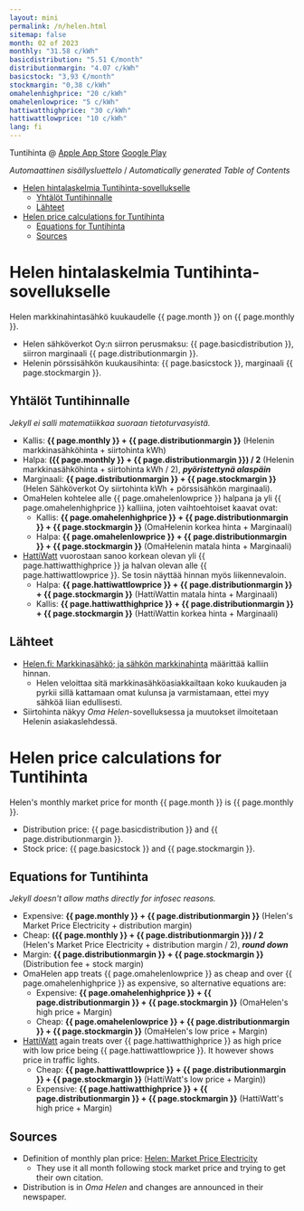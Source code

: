 ```yaml
---
layout: mini
permalink: /n/helen.html
sitemap: false
month: 02 of 2023
monthly: "31.58 c/kWh"
basicdistribution: "5.51 €/month"
distributionmargin: "4.07 c/kWh"
basicstock: "3,93 €/month"
stockmargin: "0,38 c/kWh"
omahelenhighprice: "20 c/kWh"
omahelenlowprice: "5 c/kWh"
hattiwatthighprice: "30 c/kWh"
hattiwattlowprice: "10 c/kWh"
lang: fi
---
```


Tuntihinta @
[Apple App Store](https://apps.apple.com/app/tuntihinta/id824684537)
[Google Play](https://play.google.com/store/apps/details?id=fi.fingrid.tuntihinta)

<!-- editorconfig-checker-disable -->
<!-- prettier-ignore-start -->

<!-- START doctoc generated TOC please keep comment here to allow auto update -->
<!-- DON'T EDIT THIS SECTION, INSTEAD RE-RUN doctoc TO UPDATE -->
<em lang="fi">Automaattinen sisällysluettelo</em> / <em lang="en">Automatically generated Table of Contents</em>

- [Helen hintalaskelmia Tuntihinta-sovellukselle](#helen-hintalaskelmia-tuntihinta-sovellukselle)
  - [Yhtälöt Tuntihinnalle](#yht%C3%A4l%C3%B6t-tuntihinnalle)
  - [Lähteet](#l%C3%A4hteet)
- [Helen price calculations for Tuntihinta](#helen-price-calculations-for-tuntihinta)
  - [Equations for Tuntihinta](#equations-for-tuntihinta)
  - [Sources](#sources)

<!-- END doctoc generated TOC please keep comment here to allow auto update -->

<!-- prettier-ignore-end -->
<!-- editorconfig-checker-enable -->

# Helen hintalaskelmia Tuntihinta-sovellukselle

Helen markkinahintasähkö kuukaudelle {{ page.month }} on {{ page.monthly }}.

- Helen sähköverkot Oy:n siirron perusmaksu: {{ page.basicdistribution }},
  siirron marginaali {{ page.distributionmargin }}.
- Helenin pörssisähkön kuukausihinta: {{ page.basicstock }}, marginaali
  {{ page.stockmargin }}.

## Yhtälöt Tuntihinnalle

_Jekyll ei salli matematiikkaa suoraan tietoturvasyistä._

- Kallis: <strong>{{ page.monthly }} + {{ page.distributionmargin }}</strong>
  (Helenin markkinasähköhinta + siirtohinta kWh)
- Halpa: <strong>({{ page.monthly }} + {{ page.distributionmargin }}) /
  2</strong> (Helenin markkinasähköhinta + siirtohinta kWh / 2),
  **_pyöristettynä alaspäin_**
- Marginaali: <strong>{{ page.distributionmargin }} +
  {{ page.stockmargin }}</strong> (Helen Sähköverkot Oy siirtohinta kWh +
  pörssisähkön marginaali).
- OmaHelen kohtelee alle {{ page.omahelenlowprice }} halpana ja yli
  {{ page.omahelenhighprice }} kalliina, joten vaihtoehtoiset kaavat ovat:
  - Kallis: <strong>{{ page.omahelenhighprice }} +
    {{ page.distributionmargin }} + {{ page.stockmargin }}</strong> (OmaHelenin
    korkea hinta + Marginaali)
  - Halpa: <strong>{{ page.omahelenlowprice }} + {{ page.distributionmargin }} +
    {{ page.stockmargin }}</strong> (OmaHelenin matala hinta + Marginaali)
- [HattiWatt](https://hattiwatt.com/) vuorostaan sanoo korkean olevan yli
  {{ page.hattiwatthighprice }} ja halvan olevan alle
  {{ page.hattiwattlowprice }}. Se tosin näyttää hinnan myös liikennevaloin.
  - Halpa: <strong>{{ page.hattiwattlowprice }} +
    {{ page.distributionmargin }} + {{ page.stockmargin }}</strong> (HattiWattin
    matala hinta + Marginaali)
  - Kallis: <strong>{{ page.hattiwatthighprice }} +
    {{ page.distributionmargin }} + {{ page.stockmargin }}</strong> (HattiWattin
    korkea hinta + Marginaali)

## Lähteet

- [Helen.fi: Markkinasähkö; ja sähkön markkinahinta](https://www.helen.fi/sahko/sahkosopimus/markkinahinta)
  määrittää kalliin hinnan.
  - Helen veloittaa sitä markkinasähköasiakkailtaan koko kuukauden ja pyrkii
    sillä kattamaan omat kulunsa ja varmistamaan, ettei myy sähköä liian
    edullisesti.
- Siirtohinta näkyy _Oma Helen_-sovelluksessa ja muutokset ilmoitetaan Helenin
  asiakaslehdessä.

<div lang="en">

# Helen price calculations for Tuntihinta

Helen's monthly market price for month {{ page.month }} is {{ page.monthly }}.

- Distribution price: {{ page.basicdistribution }} and
  {{ page.distributionmargin }}.
- Stock price: {{ page.basicstock }} and {{ page.stockmargin }}.

## Equations for Tuntihinta

_Jekyll doesn't allow maths directly for infosec reasons._

- Expensive: <strong>{{ page.monthly }} + {{ page.distributionmargin }}</strong>
  (Helen's Market Price Electricity + distribution margin)
- Cheap: <strong>({{ page.monthly }} + {{ page.distributionmargin }}) /
  2</strong> (Helen's Market Price Electricity + distribution margin / 2),
  **_round down_**
- Margin: <strong>{{ page.distributionmargin }} +
  {{ page.stockmargin }}</strong> (Distribution fee + stock margin)
- OmaHelen app treats {{ page.omahelenlowprice }} as cheap and over
  {{ page.omahelenhighprice }} as expensive, so alternative equations are:
  - Expensive: <strong>{{ page.omahelenhighprice }} +
    {{ page.distributionmargin }} + {{ page.stockmargin }}</strong> (OmaHelen's
    high price + Margin)
  - Cheap: <strong>{{ page.omahelenlowprice }} + {{ page.distributionmargin }} +
    {{ page.stockmargin }}</strong> (OmaHelen's low price + Margin)
- [HattiWatt](https://hattiwatt.com/) again treats over
  {{ page.hattiwatthighprice }} as high price with low price being
  {{ page.hattiwattlowprice }}. It however shows price in traffic lights.
  - Cheap: <strong>{{ page.hattiwattlowprice }} +
    {{ page.distributionmargin }} + {{ page.stockmargin }}</strong> (HattiWatt's
    low price + Margin))
  - Expensive: <strong>{{ page.hattiwatthighprice }} +
    {{ page.distributionmargin }} + {{ page.stockmargin }}</strong> (HattiWatt's
    high price + Margin)

## Sources

- Definition of monthly plan price:
  [Helen: Market Price Electricity](https://www.helen.fi/en/electricity/electricity-products-and-prices/marketpriceelectricity)
  - They use it all month following stock market price and trying to get their
    own citation.
- Distribution is in _Oma Helen_ and changes are announced in their newspaper.

</div>
